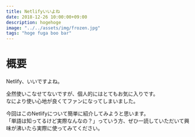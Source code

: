 ```yaml
---
title: Netlifyいいよね
date: 2018-12-26 10:00:00+09:00
description: hogehoge
image: "../../assets/img/frozen.jpg"
tags: "hoge fuga boo bar"
---
```


<h1>概要</h1>
<p>Netlify、いいですよね。</p>
<p>全然使いこなせてないですが、個人的にはとてもお気に入りです。<br>
なにより使い心地が良くてファンになってしまいました。</p>

<p>今回はこのNetlifyについて簡単に紹介してみようと思います。<br>
「単語は知ってるけど実際なんなの？」っていう方、ぜひ一読していただいて興味が沸いたら実際に使ってみてください。</p>
